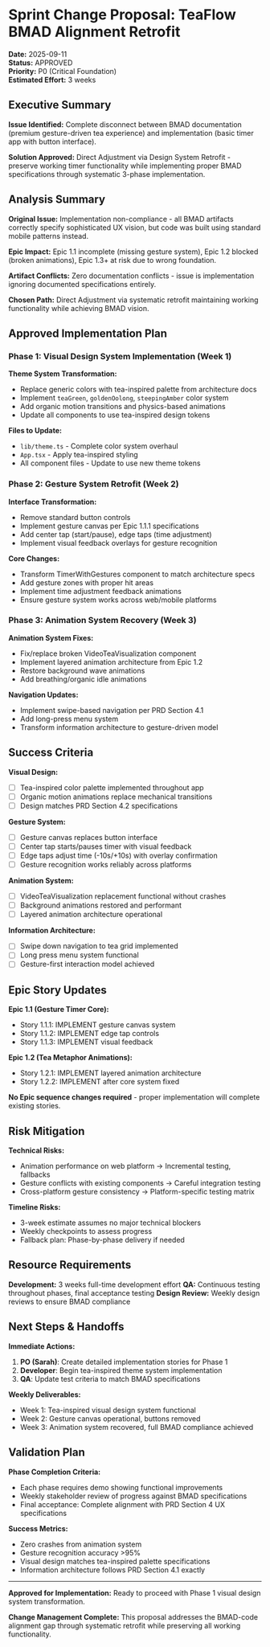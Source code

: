 # Sprint Change Proposal: TeaFlow BMAD Alignment Retrofit

**Date:** 2025-09-11  
**Status:** APPROVED  
**Priority:** P0 (Critical Foundation)  
**Estimated Effort:** 3 weeks  

## Executive Summary

**Issue Identified:** Complete disconnect between BMAD documentation (premium gesture-driven tea experience) and implementation (basic timer app with button interface).

**Solution Approved:** Direct Adjustment via Design System Retrofit - preserve working timer functionality while implementing proper BMAD specifications through systematic 3-phase implementation.

## Analysis Summary

**Original Issue:** Implementation non-compliance - all BMAD artifacts correctly specify sophisticated UX vision, but code was built using standard mobile patterns instead.

**Epic Impact:** Epic 1.1 incomplete (missing gesture system), Epic 1.2 blocked (broken animations), Epic 1.3+ at risk due to wrong foundation.

**Artifact Conflicts:** Zero documentation conflicts - issue is implementation ignoring documented specifications entirely.

**Chosen Path:** Direct Adjustment via systematic retrofit maintaining working functionality while achieving BMAD vision.

## Approved Implementation Plan

### Phase 1: Visual Design System Implementation (Week 1)

**Theme System Transformation:**
- Replace generic colors with tea-inspired palette from architecture docs
- Implement `teaGreen`, `goldenOolong`, `steepingAmber` color system
- Add organic motion transitions and physics-based animations
- Update all components to use tea-inspired design tokens

**Files to Update:**
- `lib/theme.ts` - Complete color system overhaul
- `App.tsx` - Apply tea-inspired styling
- All component files - Update to use new theme tokens

### Phase 2: Gesture System Retrofit (Week 2)

**Interface Transformation:**
- Remove standard button controls 
- Implement gesture canvas per Epic 1.1.1 specifications
- Add center tap (start/pause), edge taps (time adjustment)
- Implement visual feedback overlays for gesture recognition

**Core Changes:**
- Transform TimerWithGestures component to match architecture specs
- Add gesture zones with proper hit areas
- Implement time adjustment feedback animations
- Ensure gesture system works across web/mobile platforms

### Phase 3: Animation System Recovery (Week 3)

**Animation System Fixes:**
- Fix/replace broken VideoTeaVisualization component 
- Implement layered animation architecture from Epic 1.2
- Restore background wave animations
- Add breathing/organic idle animations

**Navigation Updates:**
- Implement swipe-based navigation per PRD Section 4.1
- Add long-press menu system
- Transform information architecture to gesture-driven model

## Success Criteria

**Visual Design:**
- [ ] Tea-inspired color palette implemented throughout app
- [ ] Organic motion animations replace mechanical transitions
- [ ] Design matches PRD Section 4.2 specifications

**Gesture System:**
- [ ] Gesture canvas replaces button interface
- [ ] Center tap starts/pauses timer with visual feedback
- [ ] Edge taps adjust time (-10s/+10s) with overlay confirmation
- [ ] Gesture recognition works reliably across platforms

**Animation System:**
- [ ] VideoTeaVisualization replacement functional without crashes
- [ ] Background animations restored and performant
- [ ] Layered animation architecture operational

**Information Architecture:**
- [ ] Swipe down navigation to tea grid implemented
- [ ] Long press menu system functional
- [ ] Gesture-first interaction model achieved

## Epic Story Updates

**Epic 1.1 (Gesture Timer Core):**
- Story 1.1.1: IMPLEMENT gesture canvas system
- Story 1.1.2: IMPLEMENT edge tap controls
- Story 1.1.3: IMPLEMENT visual feedback

**Epic 1.2 (Tea Metaphor Animations):**
- Story 1.2.1: IMPLEMENT layered animation architecture
- Story 1.2.2: IMPLEMENT after core system fixed

**No Epic sequence changes required** - proper implementation will complete existing stories.

## Risk Mitigation

**Technical Risks:**
- Animation performance on web platform → Incremental testing, fallbacks
- Gesture conflicts with existing components → Careful integration testing
- Cross-platform gesture consistency → Platform-specific testing matrix

**Timeline Risks:**
- 3-week estimate assumes no major technical blockers
- Weekly checkpoints to assess progress
- Fallback plan: Phase-by-phase delivery if needed

## Resource Requirements

**Development:** 3 weeks full-time development effort
**QA:** Continuous testing throughout phases, final acceptance testing
**Design Review:** Weekly design reviews to ensure BMAD compliance

## Next Steps & Handoffs

**Immediate Actions:**
1. **PO (Sarah)**: Create detailed implementation stories for Phase 1
2. **Developer**: Begin tea-inspired theme system implementation
3. **QA**: Update test criteria to match BMAD specifications

**Weekly Deliverables:**
- Week 1: Tea-inspired visual design system functional
- Week 2: Gesture canvas operational, buttons removed  
- Week 3: Animation system recovered, full BMAD compliance achieved

## Validation Plan

**Phase Completion Criteria:**
- Each phase requires demo showing functional improvements
- Weekly stakeholder review of progress against BMAD specifications
- Final acceptance: Complete alignment with PRD Section 4 UX specifications

**Success Metrics:**
- Zero crashes from animation system
- Gesture recognition accuracy >95%
- Visual design matches tea-inspired palette specifications
- Information architecture follows PRD Section 4.1 exactly

---

**Approved for Implementation:** Ready to proceed with Phase 1 visual design system transformation.

**Change Management Complete:** This proposal addresses the BMAD-code alignment gap through systematic retrofit while preserving all working functionality.